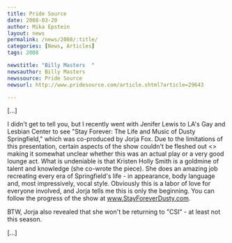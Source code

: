 ```yaml
---
title: Pride Source
date: 2008-03-20
author: Mika Epstein
layout: news
permalink: /news/2008/:title/
categories: [News, Articles]
tags: 2008

newstitle: "Billy Masters  "
newsauthor: Billy Masters  
newssource: Pride Source  
newsurl: http://www.pridesource.com/article.shtml?article=29643  

---
```


[...]

I didn't get to tell you, but I recently went with Jenifer Lewis to LA's Gay and Lesbian Center to see "Stay Forever: The Life and Music of Dusty Springfield," which was co-produced by Jorja Fox. Due to the limitations of this presentation, certain aspects of the show couldn't be fleshed out <> making it somewhat unclear whether this was an actual play or a very good lounge act. What is undeniable is that Kristen Holly Smith is a goldmine of talent and knowledge (she co-wrote the piece). She does an amazing job recreating every era of Springfield's life - in appearance, body language and, most impressively, vocal style. Obviously this is a labor of love for everyone involved, and Jorja tells me this is only the beginning. You can follow the progress of the show at www.StayForeverDusty.com.

BTW, Jorja also revealed that she won't be returning to "CSI" - at least not this season.

[...]  
